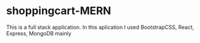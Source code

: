 # shoppingcart-MERN
This is a full stack application. In this aplication I used BootstrapCSS, React, Express, MongoDB mainly
